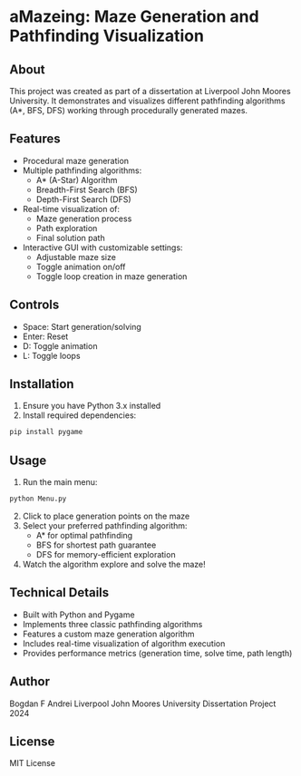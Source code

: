 # aMazeing: Maze Generation and Pathfinding Visualization

## About
This project was created as part of a dissertation at Liverpool John Moores University. It demonstrates and visualizes different pathfinding algorithms (A*, BFS, DFS) working through procedurally generated mazes.

## Features
- Procedural maze generation
- Multiple pathfinding algorithms:
  - A* (A-Star) Algorithm
  - Breadth-First Search (BFS)
  - Depth-First Search (DFS)
- Real-time visualization of:
  - Maze generation process
  - Path exploration
  - Final solution path
- Interactive GUI with customizable settings:
  - Adjustable maze size
  - Toggle animation on/off
  - Toggle loop creation in maze generation

## Controls
- Space: Start generation/solving
- Enter: Reset
- D: Toggle animation
- L: Toggle loops

## Installation
1. Ensure you have Python 3.x installed
2. Install required dependencies:
```bash
pip install pygame
```

## Usage
1. Run the main menu:
```bash
python Menu.py
```
2. Click to place generation points on the maze
3. Select your preferred pathfinding algorithm:
   - A* for optimal pathfinding
   - BFS for shortest path guarantee
   - DFS for memory-efficient exploration
4. Watch the algorithm explore and solve the maze!

## Technical Details
- Built with Python and Pygame
- Implements three classic pathfinding algorithms
- Features a custom maze generation algorithm
- Includes real-time visualization of algorithm execution
- Provides performance metrics (generation time, solve time, path length)

## Author
Bogdan F Andrei
Liverpool John Moores University
Dissertation Project 2024

## License
MIT License
